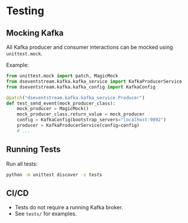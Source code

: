 # Testing

## Mocking Kafka
All Kafka producer and consumer interactions can be mocked using `unittest.mock`.

Example:
```python
from unittest.mock import patch, MagicMock
from dseventstream.kafka.kafka_service import KafkaProducerService
from dseventstream.kafka.kafka_config import KafkaConfig

@patch("dseventstream.kafka.kafka_service.Producer")
def test_send_event(mock_producer_class):
    mock_producer = MagicMock()
    mock_producer_class.return_value = mock_producer
    config = KafkaConfig(bootstrap_servers="localhost:9092")
    producer = KafkaProducerService(config=config)
    # ...
```

## Running Tests
Run all tests:
```sh
python -m unittest discover -s tests
```

## CI/CD
- Tests do not require a running Kafka broker.
- See `tests/` for examples.
